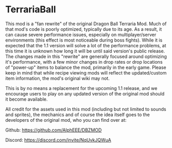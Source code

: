 # TerrariaBall
This mod is a "fan rewrite" of the original Dragon Ball Terraria Mod. 
Much of that mod's code is poorly optimized, typically due to its age. As a result, it can cause severe performance issues, especially on multiplayer/server environments (this effect is most noticeable during boss fights). While it is expected that the 1.1 version will solve a lot of the performance problems, at this time it is unknown how long it will be until said version's public release. The changes made in this "rewrite" are generally focused around optimizing it's performance, with a few minor changes in drop rates or drop locations of "power-up" items to balance the mod, primarily in the early game. Please keep in mind that while recipe viewing mods will reflect the updated/custom item information, the mod's original wiki may not.

This is by no means a replacement for the upcoming 1.1 release, and we encourage users to play on any updated version of the original mod should it become available.

All credit for the assets used in this mod (including but not limited to sounds and sprites), the mechanics and of course the idea itself goes to the developers of the original mod, who you can find over at:

Github: https://github.com/AlphEEE/DBZMOD

Discord: https://discord.com/invite/NqUvkJQWuA
